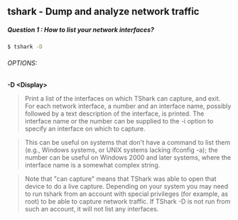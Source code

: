 ## tshark - Dump and analyze network traffic
##### Question 1 : How to list your network interfaces?
```bash
$ tshark -D
```

###### OPTIONS:


__-D \<Display>__

>Print a list of the interfaces on which TShark can capture, and exit. For each network interface, a number and an interface name, possibly followed by a text description of the interface, is printed. The interface name or the number can be supplied to the -i option to specify an interface on which to capture.

>This can be useful on systems that don't have a command to list them (e.g., Windows systems, or UNIX systems lacking ifconfig -a); the number can be useful on Windows 2000 and later systems, where the interface name is a somewhat complex string.

>Note that "can capture" means that TShark was able to open that device to do a live capture. Depending on your system you may need to run tshark from an account with special privileges (for example, as root) to be able to capture network traffic. If TShark -D is not run from such an account, it will not list any interfaces.
